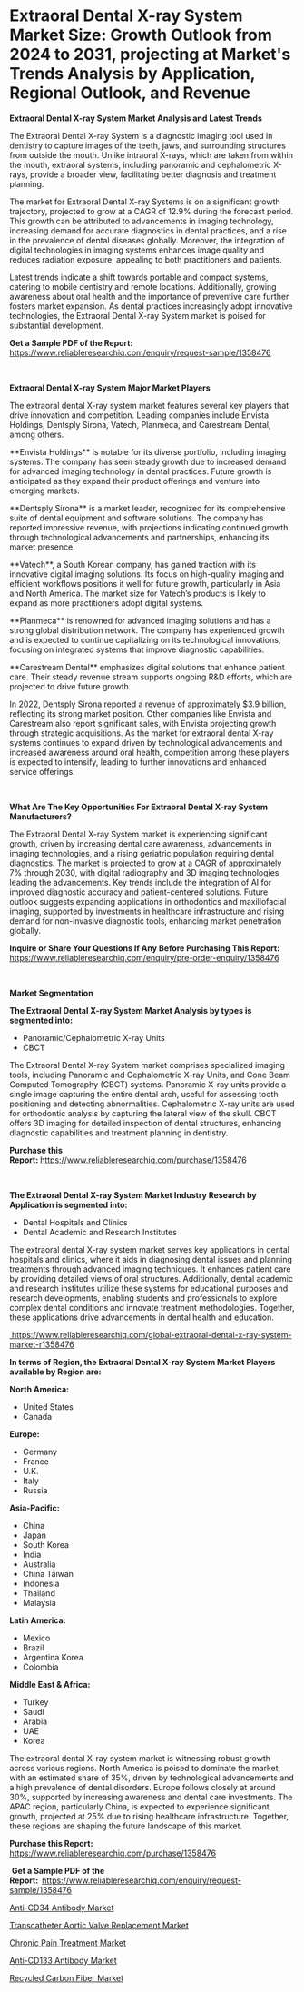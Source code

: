 <p><h1>Extraoral Dental X-ray System Market Size: Growth Outlook from 2024 to 2031, projecting at Market's Trends Analysis by Application, Regional Outlook, and Revenue</h1></p><p><strong>Extraoral Dental X-ray System Market Analysis and Latest Trends</strong></p>
<p><p>The Extraoral Dental X-ray System is a diagnostic imaging tool used in dentistry to capture images of the teeth, jaws, and surrounding structures from outside the mouth. Unlike intraoral X-rays, which are taken from within the mouth, extraoral systems, including panoramic and cephalometric X-rays, provide a broader view, facilitating better diagnosis and treatment planning.</p><p>The market for Extraoral Dental X-ray Systems is on a significant growth trajectory, projected to grow at a CAGR of 12.9% during the forecast period. This growth can be attributed to advancements in imaging technology, increasing demand for accurate diagnostics in dental practices, and a rise in the prevalence of dental diseases globally. Moreover, the integration of digital technologies in imaging systems enhances image quality and reduces radiation exposure, appealing to both practitioners and patients. </p><p>Latest trends indicate a shift towards portable and compact systems, catering to mobile dentistry and remote locations. Additionally, growing awareness about oral health and the importance of preventive care further fosters market expansion. As dental practices increasingly adopt innovative technologies, the Extraoral Dental X-ray System market is poised for substantial development.</p></p>
<p><strong>Get a Sample PDF of the Report:&nbsp;</strong> <a href="https://www.reliableresearchiq.com/enquiry/request-sample/1358476?utm_campaign=1137&utm_medium=2&utm_source=Github&utm_content=ia&utm_term=05122024&utm_id=extraoral-dental-x-ray-system">https://www.reliableresearchiq.com/enquiry/request-sample/1358476</a></p>
<p>&nbsp;</p>
<p><strong>Extraoral Dental X-ray System Major Market Players</strong></p>
<p><p>The extraoral dental X-ray system market features several key players that drive innovation and competition. Leading companies include Envista Holdings, Dentsply Sirona, Vatech, Planmeca, and Carestream Dental, among others.</p><p>**Envista Holdings** is notable for its diverse portfolio, including imaging systems. The company has seen steady growth due to increased demand for advanced imaging technology in dental practices. Future growth is anticipated as they expand their product offerings and venture into emerging markets.</p><p>**Dentsply Sirona** is a market leader, recognized for its comprehensive suite of dental equipment and software solutions. The company has reported impressive revenue, with projections indicating continued growth through technological advancements and partnerships, enhancing its market presence.</p><p>**Vatech**, a South Korean company, has gained traction with its innovative digital imaging solutions. Its focus on high-quality imaging and efficient workflows positions it well for future growth, particularly in Asia and North America. The market size for Vatech’s products is likely to expand as more practitioners adopt digital systems.</p><p>**Planmeca** is renowned for advanced imaging solutions and has a strong global distribution network. The company has experienced growth and is expected to continue capitalizing on its technological innovations, focusing on integrated systems that improve diagnostic capabilities.</p><p>**Carestream Dental** emphasizes digital solutions that enhance patient care. Their steady revenue stream supports ongoing R&D efforts, which are projected to drive future growth.</p><p>In 2022, Dentsply Sirona reported a revenue of approximately $3.9 billion, reflecting its strong market position. Other companies like Envista and Carestream also report significant sales, with Envista projecting growth through strategic acquisitions. As the market for extraoral dental X-ray systems continues to expand driven by technological advancements and increased awareness around oral health, competition among these players is expected to intensify, leading to further innovations and enhanced service offerings.</p></p>
<p>&nbsp;</p>
<p><strong>What Are The Key Opportunities For Extraoral Dental X-ray System Manufacturers?</strong></p>
<p><p>The Extraoral Dental X-ray System market is experiencing significant growth, driven by increasing dental care awareness, advancements in imaging technologies, and a rising geriatric population requiring dental diagnostics. The market is projected to grow at a CAGR of approximately 7% through 2030, with digital radiography and 3D imaging technologies leading the advancements. Key trends include the integration of AI for improved diagnostic accuracy and patient-centered solutions. Future outlook suggests expanding applications in orthodontics and maxillofacial imaging, supported by investments in healthcare infrastructure and rising demand for non-invasive diagnostic tools, enhancing market penetration globally.</p></p>
<p><strong>Inquire or Share Your Questions If Any Before Purchasing This Report:</strong> <a href="https://www.reliableresearchiq.com/enquiry/pre-order-enquiry/1358476?utm_campaign=1137&utm_medium=2&utm_source=Github&utm_content=ia&utm_term=05122024&utm_id=extraoral-dental-x-ray-system">https://www.reliableresearchiq.com/enquiry/pre-order-enquiry/1358476</a></p>
<p>&nbsp;</p>
<p><strong>Market Segmentation</strong></p>
<p><strong>The Extraoral Dental X-ray System Market Analysis by types is segmented into:</strong></p>
<p><ul><li>Panoramic/Cephalometric X-ray Units</li><li>CBCT</li></ul></p>
<p><p>The Extraoral Dental X-ray System market comprises specialized imaging tools, including Panoramic and Cephalometric X-ray Units, and Cone Beam Computed Tomography (CBCT) systems. Panoramic X-ray units provide a single image capturing the entire dental arch, useful for assessing tooth positioning and detecting abnormalities. Cephalometric X-ray units are used for orthodontic analysis by capturing the lateral view of the skull. CBCT offers 3D imaging for detailed inspection of dental structures, enhancing diagnostic capabilities and treatment planning in dentistry.</p></p>
<p><strong>Purchase this Report:&nbsp;</strong><a href="https://www.reliableresearchiq.com/purchase/1358476?utm_campaign=1137&utm_medium=2&utm_source=Github&utm_content=ia&utm_term=05122024&utm_id=extraoral-dental-x-ray-system">https://www.reliableresearchiq.com/purchase/1358476</a></p>
<p>&nbsp;</p>
<p><strong>The Extraoral Dental X-ray System Market Industry Research by Application is segmented into:</strong></p>
<p><ul><li>Dental Hospitals and Clinics</li><li>Dental Academic and Research Institutes</li></ul></p>
<p><p>The extraoral dental X-ray system market serves key applications in dental hospitals and clinics, where it aids in diagnosing dental issues and planning treatments through advanced imaging techniques. It enhances patient care by providing detailed views of oral structures. Additionally, dental academic and research institutes utilize these systems for educational purposes and research developments, enabling students and professionals to explore complex dental conditions and innovate treatment methodologies. Together, these applications drive advancements in dental health and education.</p></p>
<p><a href="https://www.reliableresearchiq.com/global-extraoral-dental-x-ray-system-market-r1358476?utm_campaign=1137&utm_medium=2&utm_source=Github&utm_content=ia&utm_term=05122024&utm_id=extraoral-dental-x-ray-system">&nbsp;https://www.reliableresearchiq.com/global-extraoral-dental-x-ray-system-market-r1358476</a></p>
<p><strong>In terms of Region, the Extraoral Dental X-ray System Market Players available by Region are:</strong></p>
<p>
    <p> <strong> North America: </strong>
        <ul>
            <li>United States</li>
            <li>Canada</li>
        </ul>
        </p> 
    <p> <strong> Europe: </strong>
        <ul>
            <li>Germany</li>
            <li>France</li>
            <li>U.K.</li>
            <li>Italy</li>
            <li>Russia</li>
        </ul>
        </p> 
    <p> <strong> Asia-Pacific: </strong>
        <ul>
            <li>China</li>
            <li>Japan</li>
            <li>South Korea</li>
            <li>India</li>
            <li>Australia</li>
            <li>China Taiwan</li>
            <li>Indonesia</li>
            <li>Thailand</li>
            <li>Malaysia</li>
        </ul>
        </p> 
    <p> <strong> Latin America: </strong>
        <ul>
            <li>Mexico</li>
            <li>Brazil</li>
            <li>Argentina Korea</li>
            <li>Colombia</li>
        </ul>
        </p> 
    <p> <strong> Middle East & Africa: </strong>
        <ul>
            <li>Turkey</li>
            <li>Saudi</li>
            <li>Arabia</li>
            <li>UAE</li>
            <li>Korea</li>
        </ul>
    </p>
    </p>
<p><p>The extraoral dental X-ray system market is witnessing robust growth across various regions. North America is poised to dominate the market, with an estimated share of 35%, driven by technological advancements and a high prevalence of dental disorders. Europe follows closely at around 30%, supported by increasing awareness and dental care investments. The APAC region, particularly China, is expected to experience significant growth, projected at 25% due to rising healthcare infrastructure. Together, these regions are shaping the future landscape of this market.</p></p>
<p><strong>Purchase this Report: </strong><a href="https://www.reliableresearchiq.com/purchase/1358476?utm_campaign=1137&utm_medium=2&utm_source=Github&utm_content=ia&utm_term=05122024&utm_id=extraoral-dental-x-ray-system">https://www.reliableresearchiq.com/purchase/1358476</a></p>
<p>&nbsp;<strong>Get a Sample PDF of the Report:&nbsp;&nbsp;</strong><a href="https://www.reliableresearchiq.com/enquiry/request-sample/1358476?utm_campaign=1137&utm_medium=2&utm_source=Github&utm_content=ia&utm_term=05122024&utm_id=extraoral-dental-x-ray-system">https://www.reliableresearchiq.com/enquiry/request-sample/1358476</a></p>
<p><strong></strong></p>
<p><p><a href="https://issuu.com/reportprime-2/docs/anti-cd34-antibody-market-size-2030.pptx?utm_campaign=1137&utm_medium=2&utm_source=Github&utm_content=ia&utm_term=05122024&utm_id=extraoral-dental-x-ray-system">Anti-CD34 Antibody Market</a></p><p><a href="https://www.linkedin.com/pulse/future-transcatheter-aortic-valve-replacement-latest-trends-development-wnqjf?utm_campaign=1137&utm_medium=2&utm_source=Github&utm_content=ia&utm_term=05122024&utm_id=extraoral-dental-x-ray-system">Transcatheter Aortic Valve Replacement Market</a></p><p><a href="https://www.linkedin.com/pulse/future-chronic-pain-treatment-market-expected-cagr-71-rh3ve?utm_campaign=1137&utm_medium=2&utm_source=Github&utm_content=ia&utm_term=05122024&utm_id=extraoral-dental-x-ray-system">Chronic Pain Treatment Market</a></p><p><a href="https://issuu.com/reportprime-2/docs/anti-cd133-antibody-market-size-2030.pptx?utm_campaign=1137&utm_medium=2&utm_source=Github&utm_content=ia&utm_term=05122024&utm_id=extraoral-dental-x-ray-system">Anti-CD133 Antibody Market</a></p><p><a href="https://www.linkedin.com/pulse/recycled-carbon-fiber-market-outlook-from-2024-2031-trends-ssjde?utm_campaign=1137&utm_medium=2&utm_source=Github&utm_content=ia&utm_term=05122024&utm_id=extraoral-dental-x-ray-system">Recycled Carbon Fiber Market</a></p></p>